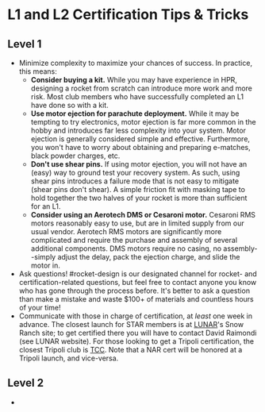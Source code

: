# L1 and L2 Certification Tips & Tricks

## Level 1

* Minimize complexity to maximize your chances of success. In practice, this means:
  * **Consider buying a kit.** While you may have experience in HPR, designing a rocket from scratch can introduce more work and more risk. Most club members who have successfully completed an L1 have done so with a kit.
  * **Use motor ejection for parachute deployment.** While it may be tempting to try electronics, motor ejection is far more common in the hobby and introduces far less complexity into your system. Motor ejection is generally considered simple and effective. Furthermore, you won't have to worry about obtaining and preparing e-matches, black powder charges, etc.
  * **Don't use shear pins.** If using motor ejection, you will not have an \(easy\) way to ground test your recovery system. As such, using shear pins introduces a failure mode that is not easy to mitigate \(shear pins don't shear\). A simple friction fit with masking tape to hold together the two halves of your rocket is more than sufficient for an L1.
  * **Consider using an Aerotech DMS or Cesaroni motor.** Cesaroni RMS motors reasonably easy to use, but are in limited supply from our usual vendor. Aerotech RMS motors are significantly more complicated and require the purchase and assembly of several additional components. DMS motors require no casing, no assembly--simply adjust the delay, pack the ejection charge, and slide the motor in.
* Ask questions! \#rocket-design is our designated channel for rocket- and certification-related questions, but feel free to contact anyone you know who has gone through the process before. It's better to ask a question than make a mistake and waste $100+ of materials and countless hours of your time!
* Communicate with those in charge of certification, at _least_ one week in advance. The closest launch for STAR members is at [LUNAR](http://www.lunar.org/)'s Snow Ranch site; to get certified there you will have to contact David Raimondi \(see LUNAR website\). For those looking to get a Tripoli certification, the closest Tripoli club is [TCC](http://tccrockets.com/). Note that a NAR cert will be honored at a Tripoli launch, and vice-versa.

## Level 2

* 
